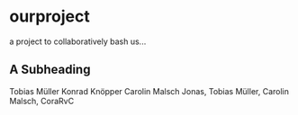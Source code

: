 # ourproject
a project to collaboratively bash us...

## A Subheading

Tobias Müller
Konrad Knöpper 
Carolin Malsch
Jonas, Tobias Müller, Carolin Malsch, CoraRvC

